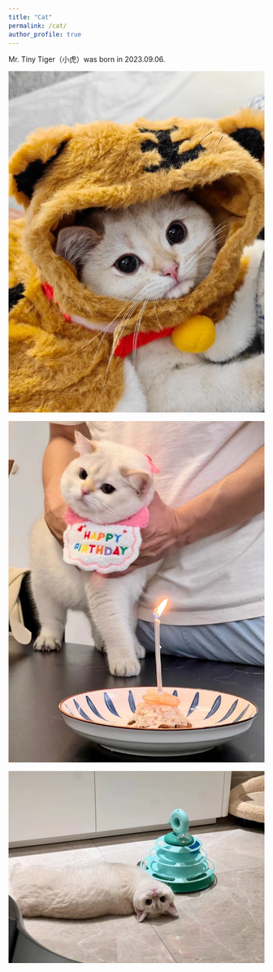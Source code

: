 ```yaml
---
title: "Cat"
permalink: /cat/
author_profile: true
---
```


Mr. Tiny Tiger（小虎）was born in 2023.09.06.

![cat1](/images/misc/cat1.jpg)

![cat2](/images/misc/cat2.jpg)

![cat3](/images/misc/cat3.jpg)